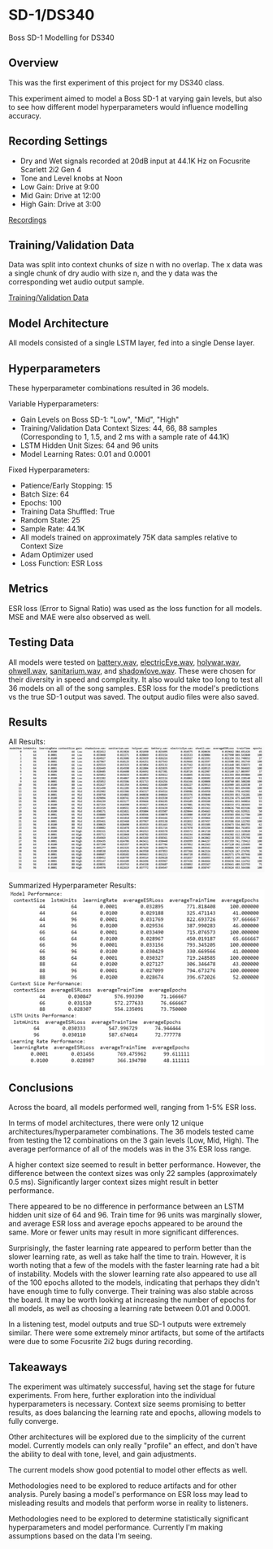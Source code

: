 # SD-1/DS340
Boss SD-1 Modelling for DS340

## Overview
This was the first experiment of this project for my DS340 class.

This experiment aimed to model a Boss SD-1 at varying gain levels, but also to see how different model hyperparameters would influence modelling accuracy.

## Recording Settings

- Dry and Wet signals recorded at 20dB input at 44.1K Hz on Focusrite Scarlett 2i2 Gen 4
- Tone and Level knobs at Noon
- Low Gain: Drive at 9:00
- Mid Gain: Drive at 12:00
- High Gain: Drive at 3:00

[Recordings](../../../Data/SD-1/DS340)

## Training/Validation Data 
Data was split into context chunks of size n with no overlap. The x data was a single chunk of dry audio with size n, and the y data was the corresponding wet audio output sample.

[Training/Validation Data](../../../TrainValPickles/SD-1/DS340)

## Model Architecture
All models consisted of a single LSTM layer, fed into a single Dense layer.

## Hyperparameters
These hyperparameter combinations resulted in 36 models. 

Variable Hyperparameters:
  - Gain Levels on Boss SD-1: "Low", "Mid", "High"
  - Training/Validation Data Context Sizes: 44, 66, 88 samples (Corresponding to 1, 1.5, and 2 ms with a sample rate of 44.1K)
  - LSTM Hidden Unit Sizes: 64 and 96 units
  - Model Learning Rates: 0.01 and 0.0001

Fixed Hyperparameters:
  - Patience/Early Stopping: 15
  - Batch Size: 64
  - Epochs: 100
  - Training Data Shuffled: True
  - Random State: 25
  - Sample Rate: 44.1K
  - All models trained on approximately 75K data samples relative to Context Size
  - Adam Optimizer used
  - Loss Function: ESR Loss

## Metrics
ESR loss (Error to Signal Ratio) was used as the loss function for all models. MSE and MAE were also observed as well.

## Testing Data
All models were tested on [battery.wav](../../../Data/Inputs/battery.wav), [electricEye.wav](../../../Data/Inputs/electricEye.wav), [holywar.wav](../../../Data/Inputs/holywar.wav), [ohwell.wav](../../../Data/Inputs/ohwell.wav), [sanitarium.wav](../../../Data/Inputs/sanitarium.wav), and [shadowlove.wav](../../../Data/Inputs/shadowlove.wav). These were chosen for their diversity in speed and complexity. It also would take too long to test all 36 models on all of the song samples. ESR loss for the model's predictions vs the true SD-1 output was saved. The output audio files were also saved.

## Results
All Results:
![All Results](../../../Images/SD-1/DS340/modelResults.png)

Summarized Hyperparameter Results:
![Summarized Results](../../../Images/SD-1/DS340/summary_modelResults.png)

## Conclusions
Across the board, all models performed well, ranging from 1-5% ESR loss. 

In terms of model architectures, there were only 12 unique architectures/hyperparameter combinations. The 36 models tested came from testing the 12 combinations on the 3 gain levels (Low, Mid, High). The average performance of all of the models was in the 3% ESR loss range.

A higher context size seemed to result in better performance. However, the difference between the context sizes was only 22 samples (approximately 0.5 ms). Significantly larger context sizes might result in better performance.

There appeared to be no difference in performance between an LSTM hidden unit size of 64 and 96. Train time for 96 units was marginally slower, and average ESR loss and average epochs appeared to be around the same. More or fewer units may result in more significant differences.

Surprisingly, the faster learning rate appeared to perform better than the slower learning rate, as well as take half the time to train. However, it is worth noting that a few of the models with the faster learning rate had a bit of instability. Models with the slower learning rate also appeared to use all of the 100 epochs alloted to the models, indicating that perhaps they didn't have enough time to fully converge. Their training was also stable across the board. It may be worth looking at increasing the number of epochs for all models, as well as choosing a learning rate between 0.01 and 0.0001.

In a listening test, model outputs and true SD-1 outputs were extremely similar. There were some extremely minor artifacts, but some of the artifacts were due to some Focusrite 2i2 bugs during recording. 

## Takeaways
The experiment was ultimately successful, having set the stage for future experiments.
From here, further exploration into the individual hyperparameters is necessary.
Context size seems promising to better results, as does balancing the learning rate and epochs, allowing models to fully converge. 

Other architectures will be explored due to the simplicity of the current model. Currently models can only really "profile" an effect, and don't have the ability to deal with tone, level, and gain adjustments.

The current models show good potential to model other effects as well.

Methodologies need to be explored to reduce artifacts and for other analysis. Purely basing a model's performance on ESR loss may lead to misleading results and models that perform worse in reality to listeners.

Methodologies need to be explored to determine statistically significant hyperparameters and model performance. Currently I'm making assumptions based on the data I'm seeing.
